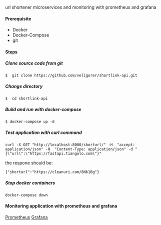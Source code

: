url shortener microservices and monitoring with prometheus and grafana 

#### Prerequisite
* Docker
* Docker-Compose 
* git 

#### Steps

##### Clone source code from git
```
$  git clone https://github.com/veligorer/shortlink-api.git
```

##### Change directory
```
$  cd shortlink-api
```
##### Build and run with docker-compose 

```
$ docker-compose up -d 
```

##### Test application with curl command

```
curl -X GET "http://localhost:8000/shorturl/" -H  "accept: application/json" -H  "Content-Type: application/json" -d "{\"url\":\"https://fastapi.tiangolo.com\"}"
```

the respone should be:
```
{"shorturl":"https://cleanuri.com/8Nk1Bg"}
```

##### Stop docker containers

```
docker-compose down
```

#### Monitoring application with prometheus and grafana

[Prometheus](http://localhost:9090/) 
[Grafana](http://localhost:3000/)  





